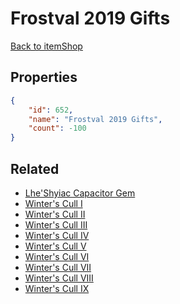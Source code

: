 # Frostval 2019 Gifts

<no description available>

[Back to itemShop](../item-shops.md)

## Properties

```json
{
    "id": 652,
    "name": "Frostval 2019 Gifts",
    "count": -100
}
```

## Related

- [Lhe'Shyiac Capacitor Gem](../items/19360-lhe-shyiac-capacitor-gem.md)
- [Winter's Cull I](../items/19361-winter-s-cull-i.md)
- [Winter's Cull II](../items/19362-winter-s-cull-ii.md)
- [Winter's Cull III](../items/19363-winter-s-cull-iii.md)
- [Winter's Cull IV](../items/19364-winter-s-cull-iv.md)
- [Winter's Cull V](../items/19365-winter-s-cull-v.md)
- [Winter's Cull VI](../items/19366-winter-s-cull-vi.md)
- [Winter's Cull VII](../items/19367-winter-s-cull-vii.md)
- [Winter's Cull VIII](../items/19368-winter-s-cull-viii.md)
- [Winter's Cull IX](../items/19369-winter-s-cull-ix.md)

